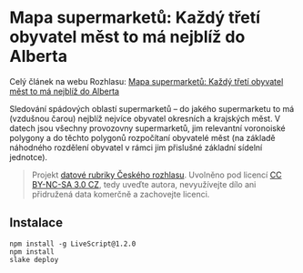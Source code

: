 # Mapa supermarketů: Každý třetí obyvatel měst to má nejblíž do Alberta

Celý článek na webu Rozhlasu: [Mapa supermarketů: Každý třetí obyvatel měst to má nejblíž do Alberta](http://www.rozhlas.cz/zpravy/data/_zprava/mapa-supermarketu-kazdy-treti-obyvatel-mest-to-ma-nejbliz-do-alberta--1471919)

Sledování spádových oblastí supermarketů – do jakého supermarketu to má (vzdušnou čarou) nejblíž nejvíce obyvatel okresních a krajských měst. V datech jsou všechny provozovny supermarketů, jim relevantní voronoiské polygony a do těchto polygonů rozpočítaní obyvatelé měst (na základě náhodného rozdělení obyvatel v rámci jim přislušné základní sídelní jednotce).

> Projekt [datové rubriky Českého rozhlasu](http://www.rozhlas.cz/zpravy/data/). Uvolněno pod licencí [CC BY-NC-SA 3.0 CZ](http://creativecommons.org/licenses/by-nc-sa/3.0/cz/), tedy uveďte autora, nevyužívejte dílo ani přidružená data komerčně a zachovejte licenci.

## Instalace

    npm install -g LiveScript@1.2.0
    npm install
    slake deploy
